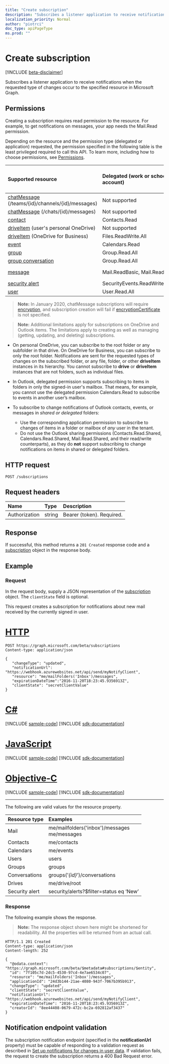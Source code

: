 ```yaml
---
title: "Create subscription"
description: "Subscribes a listener application to receive notifications when data on a Microsoft Graph resource changes."
localization_priority: Normal
author: "piotrci"
doc_type: apiPageType
ms.prod: ""
---
```


# Create subscription

[!INCLUDE [beta-disclaimer](../../includes/beta-disclaimer.md)]

Subscribes a listener application to receive notifications when the requested type of changes occur to the specified resource in Microsoft Graph.

## Permissions

Creating a subscription requires read permission to the resource. For example, to get notifications on messages, your app needs the Mail.Read permission. 
 
 Depending on the resource and the permission type (delegated or application) requested, the permission specified in the following table is the least privileged required to call this API. To learn more, including how to choose permissions, see [Permissions](/graph/permissions-reference).

| Supported resource | Delegated (work or school account) | Delegated (personal Microsoft account) | Application |
|:-----|:-----|:-----|:-----|
|[chatMessage](../resources/chatmessage.md) (/teams/{id}/channels/{id}/messages) | Not supported | Not supported | ChannelMessage.Read.All  |
|[chatMessage](../resources/chatmessage.md) (/chats/{id}/messages) | Not supported | Not supported | Chat.Read.All  |
|[contact](../resources/contact.md) | Contacts.Read | Contacts.Read | Contacts.Read |
|[driveItem](../resources/driveitem.md) (user's personal OneDrive) | Not supported | Files.ReadWrite | Not supported |
|[driveItem](../resources/driveitem.md) (OneDrive for Business) | Files.ReadWrite.All | Not supported | Files.ReadWrite.All |
|[event](../resources/event.md) | Calendars.Read | Calendars.Read | Calendars.Read |
|[group](../resources/group.md) | Group.Read.All | Not supported | Group.Read.All |
|[group conversation](../resources/conversation.md) | Group.Read.All | Not supported | Not supported |
|[message](../resources/message.md) | Mail.ReadBasic, Mail.Read | Mail.ReadBasic, Mail.Read | Mail.ReadBasic, Mail.Read |
|[security alert](../resources/alert.md) | SecurityEvents.ReadWrite.All | Not supported | SecurityEvents.ReadWrite.All |
|[user](../resources/user.md) | User.Read.All | User.Read.All | User.Read.All |

> **Note:** In January 2020, chatMessage subscriptions will require [encryption](/graph/webhooks-with-resource-data), and subscription creation will fail if [encryptionCertificate](../resources/subscription.md) is not specified.

> **Note:** Additional limitations apply for subscriptions on OneDrive and Outlook items. The limitations apply to creating as well as managing (getting, updating, and deleting) subscriptions.

- On personal OneDrive, you can subscribe to the root folder or any subfolder in that drive. On OneDrive for Business, you can subscribe to only the root folder. Notifications are sent for the requested types of changes on the subscribed folder, or any file, folder, or other **driveItem** instances in its hierarchy. You cannot subscribe to **drive** or **driveItem** instances that are not folders, such as individual files.

- In Outlook, delegated permission supports subscribing to items in folders in only the signed-in user's mailbox. That means, for example, you cannot use the delegated permission Calendars.Read to subscribe to events in another user’s mailbox.
- To subscribe to change notifications of Outlook contacts, events, or messages in _shared or delegated_ folders:

  - Use the corresponding application permission to subscribe to changes of items in a folder or mailbox of _any_ user in the tenant.
  - Do not use the Outlook sharing permissions (Contacts.Read.Shared, Calendars.Read.Shared, Mail.Read.Shared, and their read/write counterparts), as they do **not** support subscribing to change notifications on items in shared or delegated folders.

## HTTP request

<!-- { "blockType": "ignored" } -->

```http
POST /subscriptions
```

## Request headers

| Name       | Type | Description|
|:-----------|:------|:----------|
| Authorization  | string  | Bearer {token}. Required. |

## Response

If successful, this method returns a `201 Created` response code and a [subscription](../resources/subscription.md) object in the response body.

## Example

### Request

In the request body, supply a JSON representation of the [subscription](../resources/subscription.md) object.
The `clientState` field is optional.

This request creates a subscription for notifications about new mail received by the currently signed in user.

# [HTTP](#tab/http)
<!-- {
  "blockType": "request",
  "name": "create_subscription_from_subscriptions"
}-->

```http
POST https://graph.microsoft.com/beta/subscriptions
Content-type: application/json

{
   "changeType": "updated",
   "notificationUrl": "https://webhook.azurewebsites.net/api/send/myNotifyClient",
   "resource": "me/mailFolders('Inbox')/messages",
   "expirationDateTime":"2016-11-20T18:23:45.9356913Z",
   "clientState": "secretClientValue"
}
```
# [C#](#tab/csharp)
[!INCLUDE [sample-code](../includes/snippets/csharp/create-subscription-from-subscriptions-csharp-snippets.md)]
[!INCLUDE [sdk-documentation](../includes/snippets/snippets-sdk-documentation-link.md)]

# [JavaScript](#tab/javascript)
[!INCLUDE [sample-code](../includes/snippets/javascript/create-subscription-from-subscriptions-javascript-snippets.md)]
[!INCLUDE [sdk-documentation](../includes/snippets/snippets-sdk-documentation-link.md)]

# [Objective-C](#tab/objc)
[!INCLUDE [sample-code](../includes/snippets/objc/create-subscription-from-subscriptions-objc-snippets.md)]
[!INCLUDE [sdk-documentation](../includes/snippets/snippets-sdk-documentation-link.md)]

---


The following are valid values for the resource property.

| Resource type | Examples |
|:------ |:----- |
|Mail|me/mailfolders('inbox')/messages<br />me/messages|
|Contacts|me/contacts|
|Calendars|me/events|
|Users|users|
|Groups|groups|
|Conversations|groups('*{id}*')/conversations|
|Drives|me/drive/root|
|Security alert|security/alerts?$filter=status eq ‘New’|

### Response

The following example shows the response. 

>**Note:** The response object shown here might be shortened for readability. All the properties will be returned from an actual call.
<!-- {
  "blockType": "response",
  "truncated": true,
  "@odata.type": "microsoft.graph.subscription"
} -->

```http
HTTP/1.1 201 Created
Content-type: application/json
Content-length: 252

{
  "@odata.context": "https://graph.microsoft.com/beta/$metadata#subscriptions/$entity",
  "id": "7f105c7d-2dc5-4530-97cd-4e7ae6534c07",
  "resource": "me/mailFolders('Inbox')/messages",
  "applicationId": "24d3b144-21ae-4080-943f-7067b395b913",
  "changeType": "updated",
  "clientState": "secretClientValue",
  "notificationUrl": "https://webhook.azurewebsites.net/api/send/myNotifyClient",
  "expirationDateTime": "2016-11-20T18:23:45.9356913Z",
  "creatorId": "8ee44408-0679-472c-bc2a-692812af3437"
}
```

## Notification endpoint validation

The subscription notification endpoint (specified in the **notificationUrl** property) must be capable of responding to a validation request as described in [Set up notifications for changes in user data](/graph/webhooks#notification-endpoint-validation). If validation fails, the request to create the subscription returns a 400 Bad Request error.

<!-- uuid: 8fcb5dbc-d5aa-4681-8e31-b001d5168d79
2015-10-25 14:57:30 UTC -->
<!--
{
  "type": "#page.annotation",
  "description": "Create subscription",
  "keywords": "",
  "section": "documentation",
  "tocPath": "",
  "suppressions": [
  ]
}
-->
